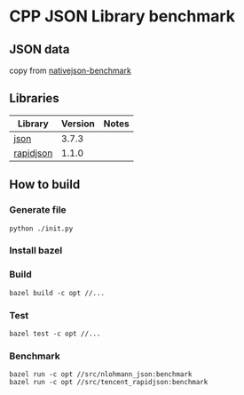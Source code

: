 # CPP JSON Library benchmark

## JSON data

copy from [nativejson-benchmark](https://github.com/miloyip/nativejson-benchmark)

## Libraries

Library | Version | Notes
--------|---------|------
[json](https://github.com/nlohmann/json) | 3.7.3
[rapidjson](https://github.com/Tencent/rapidjson) | 1.1.0

## How to build

### Generate file

```shell
python ./init.py
```

### Install bazel

### Build

```shell
bazel build -c opt //...
```

### Test

```shell
bazel test -c opt //...
```

### Benchmark

```shell
bazel run -c opt //src/nlohmann_json:benchmark
bazel run -c opt //src/tencent_rapidjson:benchmark
```